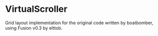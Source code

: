# VirtualScroller
Grid layout implementation for the original code written by boatbomber, using Fusion v0.3 by elttob.

